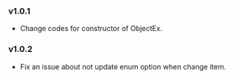 ### v1.0.1

- Change codes for constructor of ObjectEx.

### v1.0.2

- Fix an issue about not update enum option when change item.

<br />
<br />
<br />
